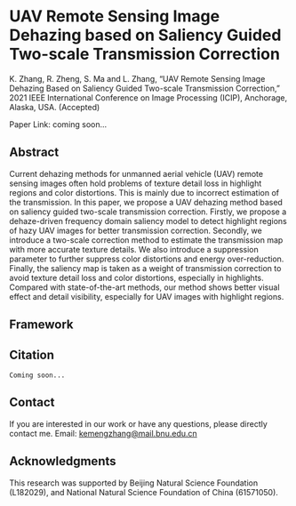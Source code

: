 # UAV Remote Sensing Image Dehazing based on Saliency Guided Two-scale Transmission Correction

K. Zhang, R. Zheng, S. Ma and L. Zhang, “UAV Remote Sensing Image Dehazing Based on Saliency Guided Two-scale Transmission Correction,” 2021 IEEE International Conference on Image Processing (ICIP), Anchorage, Alaska, USA. (Accepted)

Paper Link: coming soon...

## Abstract

Current dehazing methods for unmanned aerial vehicle (UAV) remote sensing images often hold problems of texture detail loss in highlight regions and color distortions. This is mainly due to incorrect estimation of the transmission. In this paper, we propose a UAV dehazing method based on saliency guided two-scale transmission correction. Firstly, we propose a dehaze-driven frequency domain saliency model to detect highlight regions of hazy UAV images for better transmission correction. Secondly, we introduce a two-scale correction method to estimate the transmission map with more accurate texture details. We also introduce a suppression parameter to further suppress color distortions and energy over-reduction. Finally, the saliency map is taken as a weight of transmission correction to avoid texture detail loss and color distortions, especially in highlights. Compared with state-of-the-art methods, our method shows better visual effect and detail visibility, especially for UAV images with highlight regions.



## Framework





## Citation

```
Coming soon...
```

## Contact

If you are interested in our work or have any questions, please directly contact me. 
Email: [kemengzhang@mail.bnu.edu.cn](kemengzhang@mail.bnu.edu.cn)


## Acknowledgments

This research was supported by Beijing Natural Science Foundation (L182029), and National Natural Science Foundation of China (61571050).

